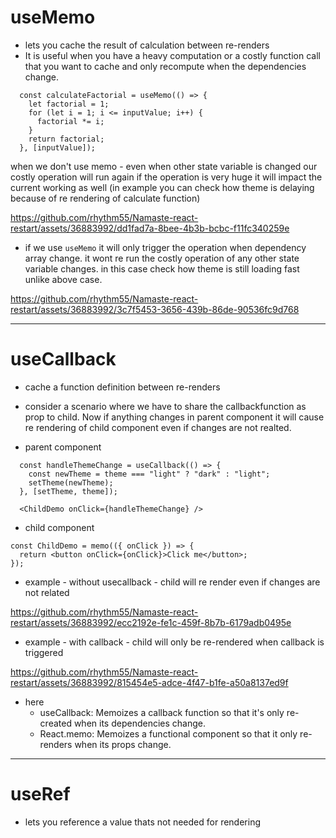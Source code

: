 # useMemo
- lets you cache the result of calculation between re-renders
- It is useful when you have a heavy computation or a costly function call that you want to cache and only recompute when the dependencies change.

```
  const calculateFactorial = useMemo(() => {
    let factorial = 1;
    for (let i = 1; i <= inputValue; i++) {
      factorial *= i;
    }
    return factorial;
  }, [inputValue]);
```

when we don't use memo - even when other state variable is changed our costly operation will run again 
if the operation is very huge it will impact the current working as well (in example you can check how theme is delaying because of re rendering of calculate function)


https://github.com/rhythm55/Namaste-react-restart/assets/36883992/dd1fad7a-8bee-4b3b-bcbc-f11fc340259e


- if we use `useMemo` it will only trigger the operation when dependency array change. it wont re run the costly operation of any other state variable changes. in this case check how theme is still loading fast unlike above case.



https://github.com/rhythm55/Namaste-react-restart/assets/36883992/3c7f5453-3656-439b-86de-90536fc9d768



***

# useCallback
- cache a function definition between re-renders
- consider a scenario where we have to share the callbackfunction as prop to child. Now if anything changes in parent component it will cause re rendering of child component even if changes are not realted.

- parent component
```
  const handleThemeChange = useCallback(() => {
    const newTheme = theme === "light" ? "dark" : "light";
    setTheme(newTheme);
  }, [setTheme, theme]);

  <ChildDemo onClick={handleThemeChange} />
```

- child component
```
const ChildDemo = memo(({ onClick }) => {
  return <button onClick={onClick}>Click me</button>;
});
```

- example - without usecallback - child will re render even if changes are not related


https://github.com/rhythm55/Namaste-react-restart/assets/36883992/ecc2192e-fe1c-459f-8b7b-6179adb0495e


- example - with callback - child will only be re-rendered when callback is triggered



https://github.com/rhythm55/Namaste-react-restart/assets/36883992/815454e5-adce-4f47-b1fe-a50a8137ed9f


- here
  - useCallback: Memoizes a callback function so that it's only re-created when its dependencies change.
  - React.memo: Memoizes a functional component so that it only re-renders when its props change.
    
***

# useRef
- lets you reference a value thats not needed for rendering
